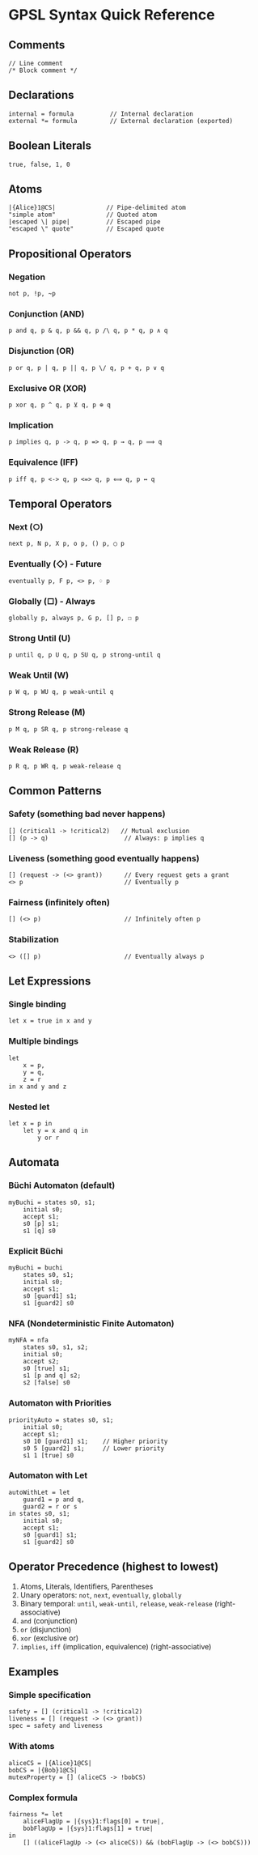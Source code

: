 # GPSL Syntax Quick Reference

## Comments
```gpsl
// Line comment
/* Block comment */
```

## Declarations
```gpsl
internal = formula          // Internal declaration
external *= formula         // External declaration (exported)
```

## Boolean Literals
```gpsl
true, false, 1, 0
```

## Atoms
```gpsl
|{Alice}1@CS|              // Pipe-delimited atom
"simple atom"              // Quoted atom
|escaped \| pipe|          // Escaped pipe
"escaped \" quote"         // Escaped quote
```

## Propositional Operators

### Negation
```gpsl
not p, !p, ~p
```

### Conjunction (AND)
```gpsl
p and q, p & q, p && q, p /\ q, p * q, p ∧ q
```

### Disjunction (OR)
```gpsl
p or q, p | q, p || q, p \/ q, p + q, p ∨ q
```

### Exclusive OR (XOR)
```gpsl
p xor q, p ^ q, p ⊻ q, p ⊕ q
```

### Implication
```gpsl
p implies q, p -> q, p => q, p → q, p ⟹ q
```

### Equivalence (IFF)
```gpsl
p iff q, p <-> q, p <=> q, p ⟺ q, p ↔ q
```

## Temporal Operators

### Next (○)
```gpsl
next p, N p, X p, o p, () p, ◯ p
```

### Eventually (◇) - Future
```gpsl
eventually p, F p, <> p, ♢ p
```

### Globally (□) - Always
```gpsl
globally p, always p, G p, [] p, ☐ p
```

### Strong Until (U)
```gpsl
p until q, p U q, p SU q, p strong-until q
```

### Weak Until (W)
```gpsl
p W q, p WU q, p weak-until q
```

### Strong Release (M)
```gpsl
p M q, p SR q, p strong-release q
```

### Weak Release (R)
```gpsl
p R q, p WR q, p weak-release q
```

## Common Patterns

### Safety (something bad never happens)
```gpsl
[] (critical1 -> !critical2)   // Mutual exclusion
[] (p -> q)                     // Always: p implies q
```

### Liveness (something good eventually happens)
```gpsl
[] (request -> (<> grant))      // Every request gets a grant
<> p                            // Eventually p
```

### Fairness (infinitely often)
```gpsl
[] (<> p)                       // Infinitely often p
```

### Stabilization
```gpsl
<> ([] p)                       // Eventually always p
```

## Let Expressions

### Single binding
```gpsl
let x = true in x and y
```

### Multiple bindings
```gpsl
let 
    x = p, 
    y = q,
    z = r
in x and y and z
```

### Nested let
```gpsl
let x = p in 
    let y = x and q in 
        y or r
```

## Automata

### Büchi Automaton (default)
```gpsl
myBuchi = states s0, s1;
    initial s0;
    accept s1;
    s0 [p] s1;
    s1 [q] s0
```

### Explicit Büchi
```gpsl
myBuchi = buchi
    states s0, s1;
    initial s0;
    accept s1;
    s0 [guard1] s1;
    s1 [guard2] s0
```

### NFA (Nondeterministic Finite Automaton)
```gpsl
myNFA = nfa
    states s0, s1, s2;
    initial s0;
    accept s2;
    s0 [true] s1;
    s1 [p and q] s2;
    s2 [false] s0
```

### Automaton with Priorities
```gpsl
priorityAuto = states s0, s1;
    initial s0;
    accept s1;
    s0 10 [guard1] s1;    // Higher priority
    s0 5 [guard2] s1;     // Lower priority
    s1 1 [true] s0
```

### Automaton with Let
```gpsl
autoWithLet = let
    guard1 = p and q,
    guard2 = r or s
in states s0, s1;
    initial s0;
    accept s1;
    s0 [guard1] s1;
    s1 [guard2] s0
```

## Operator Precedence (highest to lowest)

1. Atoms, Literals, Identifiers, Parentheses
2. Unary operators: `not`, `next`, `eventually`, `globally`
3. Binary temporal: `until`, `weak-until`, `release`, `weak-release` (right-associative)
4. `and` (conjunction)
5. `or` (disjunction)
6. `xor` (exclusive or)
7. `implies`, `iff` (implication, equivalence) (right-associative)

## Examples

### Simple specification
```gpsl
safety = [] (critical1 -> !critical2)
liveness = [] (request -> (<> grant))
spec = safety and liveness
```

### With atoms
```gpsl
aliceCS = |{Alice}1@CS|
bobCS = |{Bob}1@CS|
mutexProperty = [] (aliceCS -> !bobCS)
```

### Complex formula
```gpsl
fairness *= let
    aliceFlagUp = |{sys}1:flags[0] = true|,
    bobFlagUp = |{sys}1:flags[1] = true|
in
    [] ((aliceFlagUp -> (<> aliceCS)) && (bobFlagUp -> (<> bobCS)))
```
